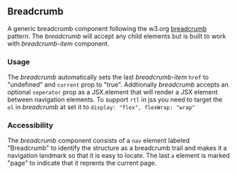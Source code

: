 ## Breadcrumb
A generic breadcrumb component following the w3.org [breadcrumb](https://www.w3.org/TR/2017/NOTE-wai-aria-practices-1.1-20171214/examples/breadcrumb/index.html) pattern. The *breadcrumb* will accept any child elements but is built to work with *breadcrumb-item* component.

### Usage
The *breadcrumb* automatically sets the last *breadcrumb-item* `href` to "undefined" and `current` prop to "true". Addtionally *breadcrumb* accepts an optional `seperator` prop as a JSX.element that will render a JSX element between navigation elements. To support `rtl` in jss you need to target the `ol` in *breadcrumb* at set it to `display: "flex", flexWrap: "wrap"`

### Accessibility
The *breadcrumb* component consists of a `nav` element labeled "Breadcrumb" to identify the structure as a breadcrumb trail and makes it a navigation landmark so that it is easy to locate. The last `a` element is marked "page" to indicate that it reprents the current page.